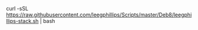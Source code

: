 curl -sSL https://raw.githubusercontent.com/leegphillips/Scripts/master/Deb8/leegphillips-stack.sh | bash
